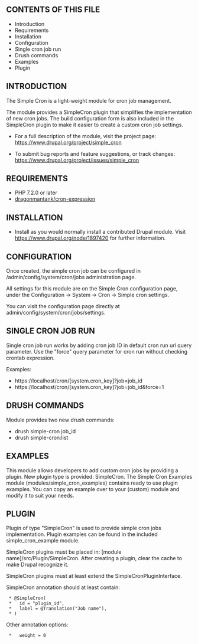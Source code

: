 CONTENTS OF THIS FILE
---------------------

 * Introduction
 * Requirements
 * Installation
 * Configuration
 * Single cron job run
 * Drush commands
 * Examples
 * Plugin

INTRODUCTION
------------

The Simple Cron is a light-weight module for cron job management.

The module provides a SimpleCron plugin that simplifies the
implementation of new cron jobs.
The build configuration form is also included in the SimpleCron plugin
to make it easier to create a custom cron job settings.

 * For a full description of the module, visit the project page:
   https://www.drupal.org/project/simple_cron

 * To submit bug reports and feature suggestions, or track changes:
   https://www.drupal.org/project/issues/simple_cron

REQUIREMENTS
------------

 * PHP 7.2.0 or later
 * [dragonmantank/cron-expression](https://packagist.org/packages/dragonmantank/cron-expression)

INSTALLATION
------------

 * Install as you would normally install a contributed Drupal module. Visit
   https://www.drupal.org/node/1897420 for further information.

CONFIGURATION
-------------

Once created, the simple cron job can be configured in
/admin/config/system/cron/jobs administration page.

All settings for this module are on the Simple Cron configuration page,
under the Configuration &rightarrow; System &rightarrow; Cron &rightarrow;
Simple cron settings.

You can visit the configuration page directly
at admin/config/system/cron/jobs/settings.

SINGLE CRON JOB RUN
-------------------

Single cron job run works by adding cron job ID in default cron run url
query parameter. Use the "force" query parameter for cron run without checking
crontab expression.

Examples:
 * https://localhost/cron/[system.cron_key]?job=job_id
 * https://localhost/cron/[system.cron_key]?job=job_id&force=1

DRUSH COMMANDS
--------------

Module provides two new drush commands:

 - drush simple-cron job_id
 - drush simple-cron:list

EXAMPLES
--------

This module allows developers to add custom cron jobs by providing a plugin.
New plugin type is provided: SimpleCron. The Simple Cron Examples
module (modules/simple_cron_examples) contains ready to use plugin examples.
You can copy an example over to your (custom) module and modify it
to suit your needs.

PLUGIN
------

Plugin of type "SimpleCron" is used to provide simple cron jobs implementation.
Plugin examples can be found in the included simple_cron_example module.

SimpleCron plugins must be placed in: [module name]/src/Plugin/SimpleCron.
After creating a plugin, clear the cache to make Drupal recognize it.

SimpleCron plugins must at least extend the SimpleCronPluginInterface.

SimpleCron annotation should at least contain:
```
 * @SimpleCron(
 *   id = "plugin_id",
 *   label = @Translation("Job name"),
 * )
```

Other annotation options:
```
 *   weight = 0
```
